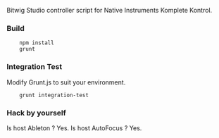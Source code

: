 Bitwig Studio controller script for Native Instruments Komplete Kontrol.

### Build

```
    npm install
    grunt
```

### Integration Test
Modify Grunt.js to suit your environment.

```
    grunt integration-test
```

### Hack by yourself
Is host Ableton ?  Yes.
Is host AutoFocus ?  Yes.
